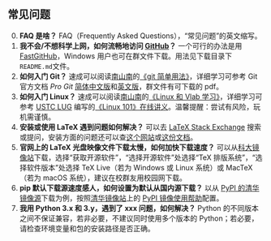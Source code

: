 ## 常见问题

0.  **FAQ 是啥？**
    FAQ（Frequently Asked Questions），“常见问题”的英文缩写。
1.  **我不会/不想科学上网，如何流畅地访问 [GitHub](https://github.com)？**
    一个可行的办法是用 [FastGitHub](https://cloud.tsinghua.edu.cn/d/df482a15afb64dfeaff8/)，Windows 用户也可在群文件下载。用法见下载目录下`README.md`文件。
1.  **如何入门 Git？**
    速成可以阅读[南山南](https://git.lug.ustc.edu.cn/CA)的[《git 简单用法》](https://git.lug.ustc.edu.cn/CA/2022ics/-/blob/master/documents/2.git_use_guide)，详细学习可参考 Git 官方文档 _Pro Git_ [简体中文版](https://git-scm.com/book/zh/v2)和[英文版](https://git-scm.com/book/en/v2)，群文件有可下载的 pdf。
1.  **如何入门 Linux？**
    速成可以阅读[南山南](https://git.lug.ustc.edu.cn/CA)的[《Linux 和 Vlab 学习》](https://git.lug.ustc.edu.cn/CA/2022ics/-/blob/master/documents/4.vlab_linux_simple)，详细学习可参考 [USTC LUG](https://lug.ustc.edu.cn) 编写的[《Linux 101》在线讲义](https://101.lug.ustc.edu.cn)。温馨提醒：尝试有风险，玩机需谨慎。
1.  **安装或使用 LaTeX 遇到问题如何解决？**
    可以去 [LaTeX Stack Exchange](https://tex.stackexchange.com) 搜索或提问，安装方面的问题还可以查[这个网站](https://ctan.org/pkg/install-latex-guide-zh-cn)或[这份文档](https://mirrors.pku.edu.cn/ctan/info/install-latex-guide-zh-cn/install-latex-guide-zh-cn.pdf)。
1.  **官网上的 LaTeX 光盘映像文件下载太慢，如何加快下载速度？**
    可以从[科大镜像站](https://mirrors.ustc.edu.cn)下载，选择“获取开源软件”，“选择开源软件”处选择“TeX 排版系统”，“选择软件版本”处选择 TeX Live（若为 Windows 或 Linux 系统）或 MacTeX（若为 macOS 系统），建议在校群友用校园网下载。
1.  **pip 默认下载源速度感人，如何设置为默认从国内源下载？**
    以从 [PyPI 的清华镜像源](https://pypi.tuna.tsinghua.edu.cn/simple)下载为例，按照[清华镜像站](https://mirrors.tuna.tsinghua.edu.cn)上的 [PyPI 镜像使用帮助](https://mirrors.tuna.tsinghua.edu.cn/help/pypi)配置。
1.  **我用 Python 3.x 和 3.y，遇到了 xxx 问题，如何解决？**
    Python 的不同版本之间不保证兼容，若非必要，不建议同时使用多个版本的 Python；若必要，请检查环境变量和包的安装路径是否正确。
